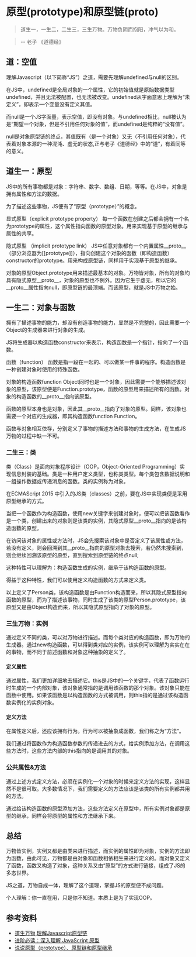 # 原型(prototype)和原型链(__proto__)

>道生一，一生二，二生三，三生万物。万物负阴而抱阳，冲气以为和。

>-- 老子 《道德经》

## 道：空值

理解Javascript（以下简称“JS”）之道，需要先理解undefined与null的区别。

在JS中，undefined是全局对象的一个属性，它的初始值就是原始数据类型undefined，并且无法被配置，也无法被改变。undefined从字面意思上理解为“未定义”，即表示一个变量没有定义其值。

而null是一个JS字面量，表示空值，即没有对象。与undefined相比，null被认为是“期望一个对象，但是不引用任何对象的值”，而undefined是纯粹的“没有值”。

null是对象原型链的终点，其值既有（是一个对象）又无（不引用任何对象），代表着对象本源的一种混沌、虚无的状态,正与老子《道德经》中的“道”，有着同等的意义。

## 道生一：原型

JS中的所有事物都是对象：字符串、数字、数组、日期，等等。在JS中，对象是拥有属性和方法的数据。

为了描述这些事物，JS便有了“原型（prototype）”的概念。

显式原型（explicit prototype property） 每一个函数在创建之后都会拥有一个名为prototype的属性，这个属性指向函数的原型对象。用来实现基于原型的继承与属性的共享。

隐式原型 （implicit prototype link） JS中任意对象都有一个内置属性__proto__（部分浏览器为[[prototype]]），指向创建这个对象的函数（即构造函数）constructor的prototype。用来构成原型链，同样用于实现基于原型的继承。

对象的原型Object.prototype用来描述最基本的对象。万物皆对象，所有的对象均具有隐式原型__proto__，对象的原型也不例外。因为它生于虚无，所以它的__proto__属性指向null，即原型链的最顶端。而该原型，就是JS中万物之始。

## 一生二：对象与函数

拥有了描述事物的能力，却没有创造事物的能力，显然是不完整的，因此需要一个Object的生成器来进行对象的生成。

JS将生成器以构造函数constructor来表示，构造函数是一个指针，指向了一个函数。

函数（function） 函数是指一段在一起的、可以做某一件事的程序。构造函数是一种创建对象时使用的特殊函数。

对象的构造函数function Object同时也是一个对象，因此需要一个能够描述该对象的原型，该原型便是Function.prototype，函数的原型用来描述所有的函数。对象的构造函数的__proto__指向该原型。

函数的原型本身也是对象，因此其__proto__指向了对象的原型。同样，该对象也需要一个对应的生成器，即其构造函数function Function。

函数与对象相互依存，分别定义了事物的描述方法和事物的生成方法，在生成JS万物的过程中缺一不可。

### 二生三：类

类（Class）是面向对象程序设计（OOP，Object-Oriented Programming）实现信息封装的基础。类是一种用户定义类型，也称类类型。每个类包含数据说明和一组操作数据或传递消息的函数。类的实例称为对象。

在ECMAScript 2015 中引入的JS类（classes）之前，要在JS中实现类便是采用原型继承的方式。

当把一个函数作为构造函数，使用new关键字来创建对象时，便可以把该函数看作是一个类，创建出来的对象则是该类的实例，其隐式原型__proto__指向的是该构造函数的原型。

在访问该对象的属性或方法时，JS会先搜索该对象中是否定义了该属性或方法，若没有定义，则会回溯到其__proto__指向的原型对象去搜索，若仍然未搜索到，则会继续回溯该原型的原型，直到搜索到原型链的终点null;

这种特性可以理解为：构造函数生成的实例，继承于该构造函数的原型。

得益于这种特性，我们可以使用定义构造函数的方式来定义类。

以上定义了Person类，该构造函数是由Function构造而来，所以其隐式原型指向函数的原型，而为了描述该事物，同时生成了该类的原型Person.prototype，该原型又是由Object构造而来，所以其隐式原型指向了对象的原型。

### 三生万物：实例

通过定义不同的类，可以对万物进行描述。而每个类对应的构造函数，即为万物的生成器。通过new构造函数，可以得到类对应的实例，该实例可以理解为实实在在的事物，而不同于前述函数和对象这种抽象的定义了。

#### 定义属性

通过属性，我们更加详细地去描述它。this是JS中的一个关键字，代表了函数运行时生成的一个内部对象，该对象通常指的是调用该函数的那个对象。该对象只能在函数中使用。如果该函数是以构造函数的方式被调用，则this指的是通过该构造函数实例化的实例对象。

#### 定义方法

在属性定义后，还应该拥有行为。行为可以被抽象成函数，我们称之为“方法”。

我们通过将函数作为构造函数参数的传递进去的方式，给实例添加方法，在调用这些方法时，这些方法内部的this指向的是调用其的对象。

### 公共属性&方法

通过上述方式定义方法，必须在实例化一个对象的时候来定义方法的实现，这样显然不是很可取。大多数情况下，我们需要定义的方法应该是该类的所有实例都共用的方法。

通过给该构造函数的原型添加方法，这些方法定义在原型中，所有实例对象都是原型的继承，同样会将原型的属性和方法继承下来。

## 总结

万物皆实例，实例又都是由类来进行描述，而实例的属性即为对象，实例的方法即为函数，由此可见，万物都是由对象和函数相依相生来进行定义的。而对象又定义了函数，函数又构造了对象，这种关系又由“原型”的方式进行链接，组成了JS的多态世界。

JS之道，万物自成一体，理解了这个道理，掌握JS的原型便不成问题。

个人理解：你一直在用，只是你不知道。本质上是为了实现OOP。

## 参考资料
- [道生万物,理解Javascript原型链](https://zhuanlan.zhihu.com/p/31822475)
- [进阶必读：深入理解 JavaScript 原型](https://zhuanlan.zhihu.com/p/87667349)
- [说说原型（prototype）、原型链和原型继承](https://zhuanlan.zhihu.com/p/35790971)
